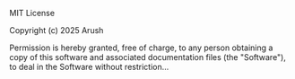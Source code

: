 MIT License

Copyright (c) 2025 Arush

Permission is hereby granted, free of charge, to any person obtaining a copy of this software and associated documentation files (the "Software"), to deal in the Software without restriction...
